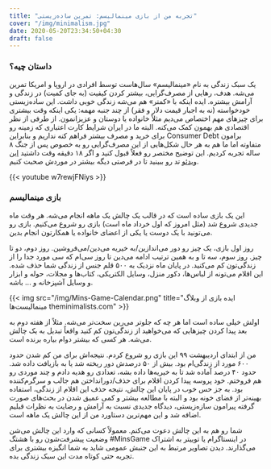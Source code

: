 ```yaml
---
title: "تجربه من از بازی مینمالیسم: تمرین ساده‌زیستی"
cover: "/img/minimalism.jpg"
date: 2020-05-20T23:34:50+04:30
draft: false
---
```


### داستان چیه؟
یک سبک زندگی به نام «مینمالیسم» سال‌هاست توسط افرادی در اروپا و امریکا تمرین می‌شه. هدف، رهایی از مصرف‌گرایی، بیشتر کردن کیفیت (به جای کمیت) در زندگی و آرامش بیشتره. ایده اینکه با «کمتر» هم می‌شه زندگی خوبی داشت. این ساده‌زیستی خودخواسته (نه به اجبار قیمت دلار و فقر) از چند جنبه مهمه: یکی اینکه وقت بیشتری برای چیزهای مهم اختصاص می‌دیم مثلاً خانواده یا دوستان و عزیزانمون. از طرفی از نظر اقتصادی هم بهمون کمک می‌کنه. البته ما در ایران شرایط کارت اعتباری که زمینه رو برای خرید و مصرف بیشتر فراهم کنه نداریم و بنابراین Consumer Debt برامون متفاوته اما ما هم به هر حال شکل‌هایی از این مصرف‌گرایی رو به خصوص پس از جنگ ۸ ساله تجربه کردیم. این توضیح مختصر رو فعلاً قبول کنید و اگر ۱۸ دقیقه وقت داشتید [این ویدئو](https://www.youtube.com/watch?v=w7rewjFNiys) تد رو ببینید تا در فرصتی دیگه بیشتر در موردش صحبت کنیم.

{{< youtube w7rewjFNiys >}}


### بازی مینمالیسم
این یک بازی ساده است که در قالب یک چالش یک ماهه انجام می‌شه. هر وقت ماه جدیدی شروع شد (مثل امروز که اول خرداد ماه است) بازی رو شروع می‌کنیم. بازی رو می‌تونید با یک دوست یا یکی از اعضای خانواده یا همکارتون انجام بدین.

روز اول بازی، یک چیز رو دور می‌اندازین/به خیریه می‌دین/می‌فروشین. روز دوم، دو تا چیز. روز سوم، سه تا و به همین ترتیب ادامه می‌دین تا روز سی‌ام که سی مورد جدا را از زندگی‌تون کم می‌کنید. در پایان ماه نزدیک به ۵۰۰ قلم جنس از زندگی شما حذف شده. این اقلام می‌تونه از لباس‌ها، دکور منزل، وسایل الکتریکی، کتاب‌ها و مجلات، حوله و ابزار و وسایل آشپزخانه و ... باشه.

{{< img src="/img/Mins-Game-Calendar.png" title="ایده بازی از وبلاگ مینمالیست‌ها theminimalists.com" >}}

اولش خیلی ساده است اما هر چه که جلوتر می‌رین سخت‌تر می‌شه. مثلاً از هفته دوم به بعد پیدا کردن چیزهایی که می‌خواهید از زندگی‌تون کم کنید واقعاً تبدیل به یک چالش می‌شه. هر کسی که بیشتر دوام بیاره برنده است.

من از ابتدای اردیبهشت ۹۹ این بازی رو شروع کردم. نتیجه‌اش برای من کم شدن حدود ۶۰۰ مورد از زندگی‌ام بود. بیش از ۵۰ درصدش دور ریخته شد یا به بازیافت داده شد. حدود ۴۰ درصد آماده شد تا به خیریه‌ها داده بشه، تعدادی رو هدیه دادم و چند موردی رو هم فروختم. خود پروسه پیدا کردن اقلام برای حذف/دورانداختن هم جالب و سرگرم‌کننده بود. به جز حس خوب در پایان این چالش، نتیجه حذف این اقلام از زندگی، استفاده بهینه‌تر از فضای خونه بود و البته با مطالعه بیشتر و کمی عمیق شدن در بحث‌های صورت گرفته پیرامون سازه‌زیستی، دیدگاه جدیدی نسبت به آرامش و رضایت به نظرات قبلیم اضافه شد و این مهم‌ترین دستاورد من از این چالش یک ماهه است.

شما رو هم به این چالش دعوت می‌کنم. معمولاً کسانی که وارد این چالش می‌شن وضعیت پیشرفت‌شون رو با هشتگ #MinsGame در اینستاگرام یا توییتر به اشتراک می‌گذارند. دیدن تصاویر مرتبط به این جنبش عمومی شاید به شما انگیزه بیشتری برای تجربه حتی کوتاه مدت این سبک زندگی بده.


